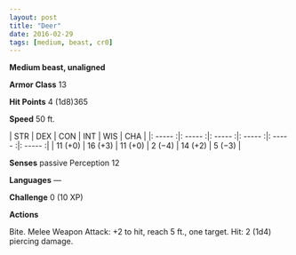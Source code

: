 ```yaml
---
layout: post
title: "Deer"
date: 2016-02-29
tags: [medium, beast, cr0]
---
```


**Medium beast, unaligned**

**Armor Class** 13

**Hit Points** 4 (1d8)365

**Speed** 50 ft.

|   STR   |   DEX   |   CON   |   INT   |   WIS   |   CHA   |
|: ----- :|: ----- :|: ----- :|: ----- :|: ----- :|: ----- :|
| 11 (+0) | 16 (+3) | 11 (+0) | 2 (−4) | 14 (+2) | 5 (−3) |

**Senses** passive Perception 12 

**Languages** — 

**Challenge** 0 (10 XP)

**Actions** 

Bite. Melee Weapon Attack: +2 to hit, reach 5 ft., one target. Hit: 2 (1d4) piercing damage.